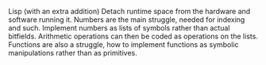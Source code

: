 Lisp (with an extra addition)
Detach runtime space from the hardware and software running it.
Numbers are the main struggle, needed for indexing and such. Implement numbers
as lists of symbols rather than actual bitfields. Arithmetic operations can then
be coded as operations on the lists.
Functions are also a struggle, how to implement functions as symbolic manipulations
rather than as primitives.
